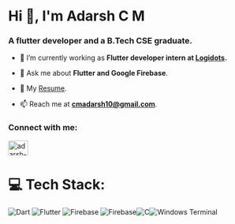 <h1>Hi 👋, I'm Adarsh C M</h1>
<h3>A flutter developer and a B.Tech CSE graduate.</h3>

- 🔭 I’m currently working as **Flutter developer intern at [Logidots](https://logidots.com/).**

- 💬 Ask me about **Flutter and Google Firebase**.

- 📝 My [Resume](https://github.com/adarshcm10/adarshcm10/blob/main/ADARSH_C_M_Resume.pdf).

- 📫 Reach me at  **cmadarsh10@gmail.com**.

<h3 align="left">Connect with me:</h3>
<p align="left">
<a href="https://linkedin.com/in/adarsh-c-m" target="blank"><img align="center" src="https://raw.githubusercontent.com/rahuldkjain/github-profile-readme-generator/master/src/images/icons/Social/linked-in-alt.svg" alt="adarsh-c-m" height="30" width="40" /></a>
</p>

# 💻 Tech Stack:
 ![Dart](https://img.shields.io/badge/dart-%230175C2.svg?style=for-the-badge&logo=dart&logoColor=white)  ![Flutter](https://img.shields.io/badge/Flutter-%2302569B.svg?style=for-the-badge&logo=Flutter&logoColor=white) ![Firebase](https://img.shields.io/badge/firebase-%23039BE5.svg?style=for-the-badge&logo=firebase) ![Firebase](https://img.shields.io/badge/Firebase-039BE5?style=for-the-badge&logo=Firebase&logoColor=white)![C](https://img.shields.io/badge/c-%2300599C.svg?style=for-the-badge&logo=c&logoColor=white)![Windows Terminal](https://img.shields.io/badge/Windows%20Terminal-%234D4D4D.svg?style=for-the-badge&logo=windows-terminal&logoColor=white)
 
